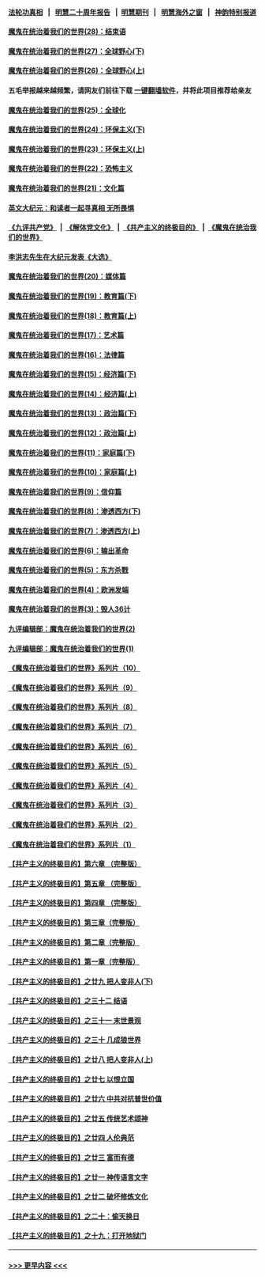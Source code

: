 #### [法轮功真相](https://github.com/gfw-breaker/truth/blob/master/README.md?t=0) &nbsp;&nbsp;|&nbsp;&nbsp; [明慧二十周年报告](https://github.com/gfw-breaker/mh-reports/blob/master/README.md?t=0) &nbsp;&nbsp;|&nbsp;&nbsp;[明慧期刊](https://github.com/gfw-breaker/mh-qikan) &nbsp;&nbsp;|&nbsp;&nbsp; [明慧海外之窗](https://github.com/gfw-breaker/mh-news/blob/master/README.md?t=0) &nbsp;&nbsp;|&nbsp;&nbsp; [神韵特别报道](https://github.com/gfw-breaker/mh-news/blob/master/shenyun.md?t=0)
#### [魔鬼在统治着我们的世界(28)：结束语](../pages/nsc422/n10936246.md?t=06191801) 
#### [魔鬼在统治着我们的世界(27)：全球野心(下)](../pages/nsc422/n10928319.md?t=06191801) 
#### [魔鬼在统治着我们的世界(26)：全球野心(上)](../pages/nsc422/n10900318.md?t=06191801) 
#### 五毛举报越来越频繁，请网友们前往下载 [一键翻墙软件](https://github.com/gfw-breaker/ssr-accounts)，并将此项目推荐给亲友
#### [魔鬼在统治着我们的世界(25)：全球化](../pages/nsc422/n10788205.md?t=06191801) 
#### [魔鬼在统治着我们的世界(24)：环保主义(下)](../pages/nsc422/n10695307.md?t=06191801) 
#### [魔鬼在统治着我们的世界(23)：环保主义(上)](../pages/nsc422/n10688613.md?t=06191801) 
#### [魔鬼在统治着我们的世界(22)：恐怖主义](../pages/nsc422/n10614727.md?t=06191801) 
#### [魔鬼在统治着我们的世界(21)：文化篇](../pages/nsc422/n10597706.md?t=06191801) 
#### [英文大纪元：和读者一起寻真相 无所畏惧](../pages/nsc422/n12542027.md?t=06191801) 
#### [《九评共产党》](https://github.com/begood0513/9ping.md/blob/master/README.md) &nbsp;|&nbsp; [《解体党文化》](../../../../jtdwh.md/blob/master/README.md)  &nbsp;|&nbsp; [《共产主义的终极目的》](../../../../gczydzjmd.md/blob/master/README.md) &nbsp;|&nbsp; [《魔鬼在统治我们的世界》](../../../../mgztzwmdsj.md/blob/master/README.md) 
#### [李洪志先生在大纪元发表《大选》](../pages/nsc422/n12534746.md?t=06191801) 
#### [魔鬼在统治着我们的世界(20)：媒体篇](../pages/nsc422/n10586579.md?t=06191801) 
#### [魔鬼在统治着我们的世界(19)：教育篇(下)](../pages/nsc422/n10564808.md?t=06191801) 
#### [魔鬼在统治着我们的世界(18)：教育篇(上)](../pages/nsc422/n10526970.md?t=06191801) 
#### [魔鬼在统治着我们的世界(17)：艺术篇](../pages/nsc422/n10499093.md?t=06191801) 
#### [魔鬼在统治着我们的世界(16)：法律篇](../pages/nsc422/n10485969.md?t=06191801) 
#### [魔鬼在统治着我们的世界(15)：经济篇(下)](../pages/nsc422/n10469975.md?t=06191801) 
#### [魔鬼在统治着我们的世界(14)：经济篇(上)](../pages/nsc422/n10457370.md?t=06191801) 
#### [魔鬼在统治着我们的世界(13)：政治篇(下)](../pages/nsc422/n10448270.md?t=06191801) 
#### [魔鬼在统治着我们的世界(12)：政治篇(上)](../pages/nsc422/n10444576.md?t=06191801) 
#### [魔鬼在统治着我们的世界(11)：家庭篇(下)](../pages/nsc422/n10440961.md?t=06191801) 
#### [魔鬼在统治着我们的世界(10)：家庭篇(上)](../pages/nsc422/n10435448.md?t=06191801) 
#### [魔鬼在统治着我们的世界(9)：信仰篇](../pages/nsc422/n10432159.md?t=06191801) 
#### [魔鬼在统治着我们的世界(8)：渗透西方(下)](../pages/nsc422/n10429603.md?t=06191801) 
#### [魔鬼在统治着我们的世界(7)：渗透西方(上)](../pages/nsc422/n10426013.md?t=06191801) 
#### [魔鬼在统治着我们的世界(6)：输出革命](../pages/nsc422/n10421536.md?t=06191801) 
#### [魔鬼在统治着我们的世界(5)：东方杀戮](../pages/nsc422/n10417707.md?t=06191801) 
#### [魔鬼在统治着我们的世界(4)：欧洲发端](../pages/nsc422/n10414890.md?t=06191801) 
#### [魔鬼在统治着我们的世界(3)：毁人36计](../pages/nsc422/n10411583.md?t=06191801) 
#### [九评编辑部：魔鬼在统治着我们的世界(2)](../pages/nsc422/n10410036.md?t=06191801) 
#### [九评编辑部：魔鬼在统治着我们的世界(1)](../pages/nsc422/n10406825.md?t=06191801) 
#### [《魔鬼在统治着我们的世界》系列片（10）](../pages/nsc422/n12292670.md?t=06191801) 
#### [《魔鬼在统治着我们的世界》系列片（9）](../pages/nsc422/n12290859.md?t=06191801) 
#### [《魔鬼在统治着我们的世界》系列片（8）](../pages/nsc422/n12287445.md?t=06191801) 
#### [《魔鬼在统治着我们的世界》系列片（7）](../pages/nsc422/n12283425.md?t=06191801) 
#### [《魔鬼在统治着我们的世界》系列片（6）](../pages/nsc422/n12282314.md?t=06191801) 
#### [《魔鬼在统治着我们的世界》系列片（5）](../pages/nsc422/n12281419.md?t=06191801) 
#### [《魔鬼在统治着我们的世界》系列片（4）](../pages/nsc422/n12274024.md?t=06191801) 
#### [《魔鬼在统治着我们的世界》系列片（3）](../pages/nsc422/n12271322.md?t=06191801) 
#### [《魔鬼在统治着我们的世界》系列片（2）](../pages/nsc422/n12269049.md?t=06191801) 
#### [《魔鬼在统治着我们的世界》系列片（1）](../pages/nsc422/n12267575.md?t=06191801) 
#### [【共产主义的终极目的】第六章 （完整版）](../pages/nsc422/n11428913.md?t=06191801) 
#### [【共产主义的终极目的】第五章 （完整版）](../pages/nsc422/n11428912.md?t=06191801) 
#### [【共产主义的终极目的】第四章 （完整版）](../pages/nsc422/n11428907.md?t=06191801) 
#### [【共产主义的终极目的】第三章（完整版）](../pages/nsc422/n11428848.md?t=06191801) 
#### [【共产主义的终极目的】第二章（完整版）](../pages/nsc422/n11428831.md?t=06191801) 
#### [【共产主义的终极目的】第一章（完整版）](../pages/nsc422/n11417651.md?t=06191801) 
#### [【共产主义的终极目的】之廿九 把人变非人(下)](../pages/nsc422/n11344140.md?t=06191801) 
#### [【共产主义的终极目的】之三十二 结语](../pages/nsc422/n11360535.md?t=06191801) 
#### [【共产主义的终极目的】之三十一 末世景观](../pages/nsc422/n11351129.md?t=06191801) 
#### [【共产主义的终极目的】之三十 几成狼世界](../pages/nsc422/n11348280.md?t=06191801) 
#### [【共产主义的终极目的】之廿八 把人变非人(上)](../pages/nsc422/n11340492.md?t=06191801) 
#### [【共产主义的终极目的】之廿七 以恨立国](../pages/nsc422/n11336944.md?t=06191801) 
#### [【共产主义的终极目的】之廿六 中共对抗普世价值](../pages/nsc422/n11324785.md?t=06191801) 
#### [【共产主义的终极目的】之廿五 传统艺术颂神](../pages/nsc422/n11296396.md?t=06191801) 
#### [【共产主义的终极目的】之廿四 人伦典范](../pages/nsc422/n11296397.md?t=06191801) 
#### [【共产主义的终极目的】之廿三 富而有德](../pages/nsc422/n11283598.md?t=06191801) 
#### [【共产主义的终极目的】之廿一 神传语言文字](../pages/nsc422/n11263265.md?t=06191801) 
#### [【共产主义的终极目的】之廿二 破坏修炼文化](../pages/nsc422/n11245728.md?t=06191801) 
#### [【共产主义的终极目的】之二十：偷天换日](../pages/nsc422/n11238846.md?t=06191801) 
#### [【共产主义的终极目的】之十九：打开地狱门](../pages/nsc422/n11206376.md?t=06191801) 

----
#### [ >>> 更早内容 <<< ](../indexes/nsc422-earlier.md)
